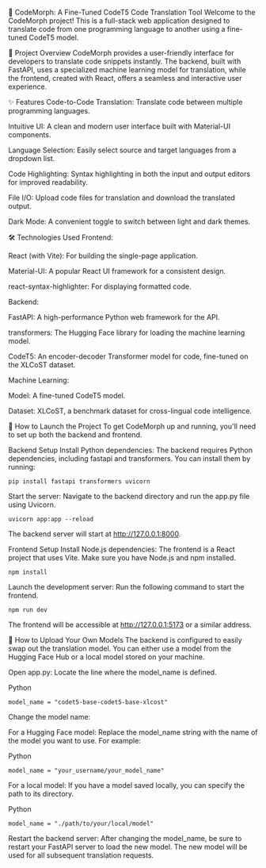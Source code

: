 🤖 CodeMorph: A Fine-Tuned CodeT5 Code Translation Tool
Welcome to the CodeMorph project! This is a full-stack web application designed to translate code from one programming language to another using a fine-tuned CodeT5 model.

🌟 Project Overview
CodeMorph provides a user-friendly interface for developers to translate code snippets instantly. The backend, built with FastAPI, uses a specialized machine learning model for translation, while the frontend, created with React, offers a seamless and interactive user experience.

✨ Features
Code-to-Code Translation: Translate code between multiple programming languages.

Intuitive UI: A clean and modern user interface built with Material-UI components.

Language Selection: Easily select source and target languages from a dropdown list.

Code Highlighting: Syntax highlighting in both the input and output editors for improved readability.

File I/O: Upload code files for translation and download the translated output.

Dark Mode: A convenient toggle to switch between light and dark themes.

🛠️ Technologies Used
Frontend:

React (with Vite): For building the single-page application.

Material-UI: A popular React UI framework for a consistent design.

react-syntax-highlighter: For displaying formatted code.

Backend:

FastAPI: A high-performance Python web framework for the API.

transformers: The Hugging Face library for loading the machine learning model.

CodeT5: An encoder-decoder Transformer model for code, fine-tuned on the XLCoST dataset.

Machine Learning:

Model: A fine-tuned CodeT5 model.

Dataset: XLCoST, a benchmark dataset for cross-lingual code intelligence.

🚀 How to Launch the Project
To get CodeMorph up and running, you'll need to set up both the backend and frontend.

Backend Setup
Install Python dependencies:
The backend requires Python dependencies, including fastapi and transformers. You can install them by running:

    pip install fastapi transformers uvicorn
    
Start the server:
Navigate to the backend directory and run the app.py file using Uvicorn.

    uvicorn app:app --reload
    
The backend server will start at http://127.0.0.1:8000.

Frontend Setup
Install Node.js dependencies:
The frontend is a React project that uses Vite. Make sure you have Node.js and npm installed.

    npm install
    
Launch the development server:
Run the following command to start the frontend.

    npm run dev
    
The frontend will be accessible at http://127.0.0.1:5173 or a similar address.

🧠 How to Upload Your Own Models
The backend is configured to easily swap out the translation model. You can either use a model from the Hugging Face Hub or a local model stored on your machine.

Open app.py:
Locate the line where the model_name is defined.

Python

    model_name = "codet5-base-codet5-base-xlcost"
Change the model name:

For a Hugging Face model: Replace the model_name string with the name of the model you want to use. For example:

Python

    model_name = "your_username/your_model_name"
For a local model: If you have a model saved locally, you can specify the path to its directory.

Python

    model_name = "./path/to/your/local/model"
Restart the backend server:
After changing the model_name, be sure to restart your FastAPI server to load the new model. The new model will be used for all subsequent translation requests.
